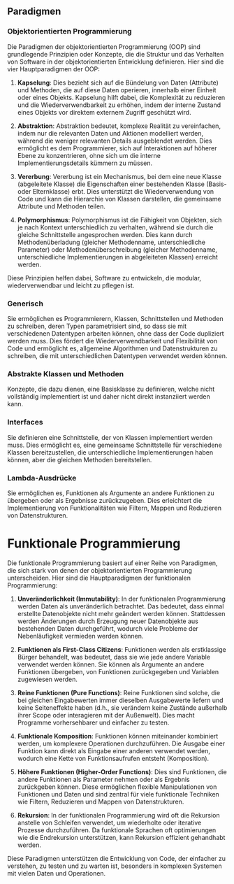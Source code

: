 ## Paradigmen

### Objektorientierten Programmierung

Die Paradigmen der objektorientierten Programmierung (OOP) sind grundlegende Prinzipien oder Konzepte, die die Struktur und das Verhalten von Software in der objektorientierten Entwicklung definieren. Hier sind die vier Hauptparadigmen der OOP:

1. **Kapselung**: Dies bezieht sich auf die Bündelung von Daten (Attribute) und Methoden, die auf diese Daten operieren, innerhalb einer Einheit oder eines Objekts. Kapselung hilft dabei, die Komplexität zu reduzieren und die Wiederverwendbarkeit zu erhöhen, indem der interne Zustand eines Objekts vor direktem externem Zugriff geschützt wird.

2. **Abstraktion**: Abstraktion bedeutet, komplexe Realität zu vereinfachen, indem nur die relevanten Daten und Aktionen modelliert werden, während die weniger relevanten Details ausgeblendet werden. Dies ermöglicht es dem Programmierer, sich auf Interaktionen auf höherer Ebene zu konzentrieren, ohne sich um die interne Implementierungsdetails kümmern zu müssen.

3. **Vererbung**: Vererbung ist ein Mechanismus, bei dem eine neue Klasse (abgeleitete Klasse) die Eigenschaften einer bestehenden Klasse (Basis- oder Elternklasse) erbt. Dies unterstützt die Wiederverwendung von Code und kann die Hierarchie von Klassen darstellen, die gemeinsame Attribute und Methoden teilen.

4. **Polymorphismus**: Polymorphismus ist die Fähigkeit von Objekten, sich je nach Kontext unterschiedlich zu verhalten, während sie durch die gleiche Schnittstelle angesprochen werden. Dies kann durch Methodenüberladung (gleicher Methodenname, unterschiedliche Parameter) oder Methodenüberschreibung (gleicher Methodenname, unterschiedliche Implementierungen in abgeleiteten Klassen) erreicht werden.

Diese Prinzipien helfen dabei, Software zu entwickeln, die modular, wiederverwendbar und leicht zu pflegen ist.

### Generisch 

Sie ermöglichen es Programmierern, Klassen, Schnittstellen und Methoden zu schreiben, deren Typen parametrisiert sind, so dass sie mit verschiedenen Datentypen arbeiten können, ohne dass der Code dupliziert werden muss. Dies fördert die Wiederverwendbarkeit und Flexibilität von Code und ermöglicht es, allgemeine Algorithmen und Datenstrukturen zu schreiben, die mit unterschiedlichen Datentypen verwendet werden können.

### Abstrakte Klassen und Methoden

Konzepte, die dazu dienen, eine Basisklasse zu definieren, welche nicht vollständig implementiert ist und daher nicht direkt instanziiert werden kann.

### Interfaces

Sie definieren eine Schnittstelle, der von Klassen implementiert werden muss. Dies ermöglicht es, eine gemeinsame Schnittstelle für verschiedene Klassen bereitzustellen, die unterschiedliche Implementierungen haben können, aber die gleichen Methoden bereitstellen.

### Lambda-Ausdrücke

Sie ermöglichen es, Funktionen als Argumente an andere Funktionen zu übergeben oder als Ergebnisse zurückzugeben. Dies erleichtert die Implementierung von Funktionalitäten wie Filtern, Mappen und Reduzieren von Datenstrukturen.



# Funktionale Programmierung
Die funktionale Programmierung basiert auf einer Reihe von Paradigmen, die sich stark von denen der objektorientierten Programmierung unterscheiden. Hier sind die Hauptparadigmen der funktionalen Programmierung:

1. **Unveränderlichkeit (Immutability)**: In der funktionalen Programmierung werden Daten als unveränderlich betrachtet. Das bedeutet, dass einmal erstellte Datenobjekte nicht mehr geändert werden können. Stattdessen werden Änderungen durch Erzeugung neuer Datenobjekte aus bestehenden Daten durchgeführt, wodurch viele Probleme der Nebenläufigkeit vermieden werden können.

2. **Funktionen als First-Class Citizens**: Funktionen werden als erstklassige Bürger behandelt, was bedeutet, dass sie wie jede andere Variable verwendet werden können. Sie können als Argumente an andere Funktionen übergeben, von Funktionen zurückgegeben und Variablen zugewiesen werden.

3. **Reine Funktionen (Pure Functions)**: Reine Funktionen sind solche, die bei gleichen Eingabewerten immer dieselben Ausgabewerte liefern und keine Seiteneffekte haben (d.h., sie verändern keine Zustände außerhalb ihrer Scope oder interagieren mit der Außenwelt). Dies macht Programme vorhersehbarer und einfacher zu testen.

4. **Funktionale Komposition**: Funktionen können miteinander kombiniert werden, um komplexere Operationen durchzuführen. Die Ausgabe einer Funktion kann direkt als Eingabe einer anderen verwendet werden, wodurch eine Kette von Funktionsaufrufen entsteht (Komposition).

5. **Höhere Funktionen (Higher-Order Functions)**: Dies sind Funktionen, die andere Funktionen als Parameter nehmen oder als Ergebnis zurückgeben können. Diese ermöglichen flexible Manipulationen von Funktionen und Daten und sind zentral für viele funktionale Techniken wie Filtern, Reduzieren und Mappen von Datenstrukturen.

6. **Rekursion**: In der funktionalen Programmierung wird oft die Rekursion anstelle von Schleifen verwendet, um wiederholte oder iterative Prozesse durchzuführen. Da funktionale Sprachen oft optimierungen wie die Endrekursion unterstützen, kann Rekursion effizient gehandhabt werden.

Diese Paradigmen unterstützen die Entwicklung von Code, der einfacher zu verstehen, zu testen und zu warten ist, besonders in komplexen Systemen mit vielen Daten und Operationen.
